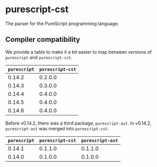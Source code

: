 # purescript-cst

The parser for the PureScript programming language.

## Compiler compatibility

We provide a table to make it a bit easier to map between versions of `purescript` and `purescript-cst`.

| `purescript` | `purescript-cst` |
| --- | --- |
| 0.14.2 | 0.2.0.0 |
| 0.14.3 | 0.3.0.0 |
| 0.14.4 | 0.4.0.0 |
| 0.14.5 | 0.4.0.0 |
| 0.14.6 | 0.4.0.0 |

Before v0.14.2, there was a third package, `purescript-ast`. In v0.14.2, `purescript-ast` was merged into `purescript-cst`.

| `purescript` | `purescript-cst` | `purescript-ast` |
| --- | --- | --- |
| 0.14.1 | 0.1.1.0 | 0.1.1.0 |
| 0.14.0 | 0.1.0.0 | 0.1.0.0 |
